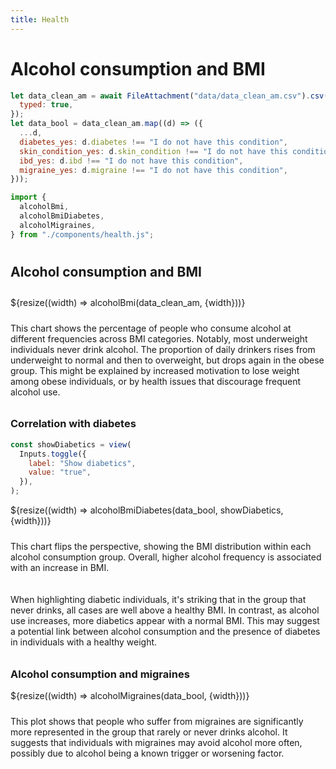 ```yaml
---
title: Health
---
```


<h1 class="no-wrap">Alcohol consumption and BMI</h1>

```js
let data_clean_am = await FileAttachment("data/data_clean_am.csv").csv({
  typed: true,
});
let data_bool = data_clean_am.map((d) => ({
  ...d,
  diabetes_yes: d.diabetes !== "I do not have this condition",
  skin_condition_yes: d.skin_condition !== "I do not have this condition",
  ibd_yes: d.ibd !== "I do not have this condition",
  migraine_yes: d.migraine !== "I do not have this condition",
}));

import {
  alcoholBmi,
  alcoholBmiDiabetes,
  alcoholMigraines,
} from "./components/health.js";
```

<h2 class="text-container">Alcohol consumption and BMI</h2>

<div class="grid grid-cols-1">
  <div class="card">
    ${resize((width) => alcoholBmi(data_clean_am, {width}))}
  </div>
</div>

<p class="text-container">This chart shows the percentage of people who consume alcohol at different frequencies across BMI categories. Notably, most underweight individuals never drink alcohol. The proportion of daily drinkers rises from underweight to normal and then to overweight, but drops again in the obese group. This might be explained by increased motivation to lose weight among obese individuals, or by health issues that discourage frequent alcohol use.</p>

<h3>Correlation with diabetes</h3>

```js
const showDiabetics = view(
  Inputs.toggle({
    label: "Show diabetics",
    value: "true",
  }),
);
```

<div class="grid grid-cols-1">
  <div class="card">
    ${resize((width) => alcoholBmiDiabetes(data_bool, showDiabetics, {width}))}
  </div>
</div>

<p class="text-container">This chart flips the perspective, showing the BMI distribution within each alcohol consumption group. Overall, higher alcohol frequency is associated with an increase in BMI.</p>

<p class="text-container">
When highlighting diabetic individuals, it's striking that in the group that never drinks, all cases are well above a healthy BMI. In contrast, as alcohol use increases, more diabetics appear with a normal BMI. This may suggest a potential link between alcohol consumption and the presence of diabetes in individuals with a healthy weight.</p>

<h3>Alcohol consumption and migraines</h3>

<div class="grid grid-cols-1">
  <div class="card">
    ${resize((width) => alcoholMigraines(data_bool, {width}))}
  </div>
</div>

<p class="text-container">This plot shows that people who suffer from migraines are significantly more represented in the group that rarely or never drinks alcohol. It suggests that individuals with migraines may avoid alcohol more often, possibly due to alcohol being a known trigger or worsening factor.</p>

<style>
  .no-wrap {
    white-space: nowrap;
  }

  .text-container {
    width: 100%;
    max-width: 880px;  /* Match the width your charts use */
    margin-left: auto;
    margin-right: auto;
    white-space: normal;
    padding-top: 10px;
    padding-bottom: 10px;
  }
</style>
